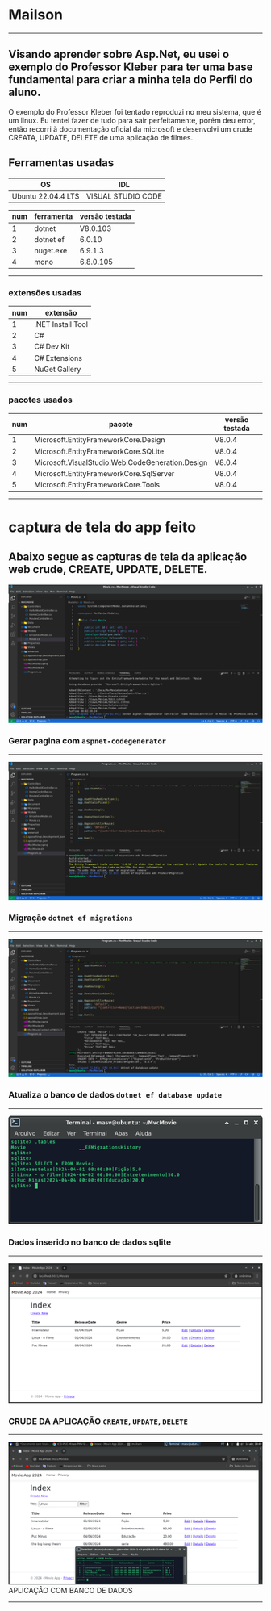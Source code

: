 # Mailson 
---
Visando aprender sobre Asp.Net, eu usei o  exemplo do Professor Kleber para ter uma base fundamental para criar a minha tela do Perfil do aluno. 
---

O exemplo do Professor Kleber foi tentado reproduzi no meu sistema, que é um linux. Eu tentei fazer de tudo para sair perfeitamente, porém deu error, então recorri à documentação oficial da microsoft e desenvolvi um crude CREATA, UPDATE, DELETE de uma aplicação de filmes.



## Ferramentas usadas
| OS  | IDL |
| --- | --- |
| Ubuntu 22.04.4 LTS | VISUAL STUDIO CODE |

| num | ferramenta|versão testada|
| --- |    ---    |---      |
| 1   | dotnet    |V8.0.103|
| 2   | dotnet ef |6.0.10   |
| 3   | nuget.exe |6.9.1.3  |
| 4   | mono      |6.8.0.105|

---



### extensões usadas

| num  | extensão |
| --- | --- |
| 1 | .NET Install Tool |
| 2 | C# |
| 3 | C# Dev Kit |
| 4 | C# Extensions |
| 5 | NuGet Gallery |
---

### pacotes usados
| num | pacote                                         |versão testada|
| ---|              ---                                |--- |
| 1  |Microsoft.EntityFrameworkCore.Design             |V8.0.4|
| 2  |Microsoft.EntityFrameworkCore.SQLite             |V8.0.4|
| 3  |Microsoft.VisualStudio.Web.CodeGeneration.Design |V8.0.4|
| 4  |Microsoft.EntityFrameworkCore.SqlServer          |V8.0.4| 
| 5  |Microsoft.EntityFrameworkCore.Tools             |V8.0.4| 
    
---



 
 # captura de tela do app feito
 ## Abaixo segue as capturas de tela da aplicação web crude, CREATE, UPDATE, DELETE.

<img alt="gerar pagina " src="_img/gerar_paginas.png">

### Gerar pagina com `aspnet-codegenerator`
---


<img alt="pagina migration" src="_img/migration.png">

### Migração `dotnet ef migrations`

---

<img alt="update" src="_img/dtabase_update.png">

### Atualiza o banco de dados `dotnet ef database update`

---



<img alt="inserindo banco de dados" src="_img/dados_inseridos_no_sqlite.png">

### Dados inserido no banco de dados sqlite
---


<img alt="pagina crud" src="_img/crud.png">

### CRUDE DA APLICAÇÃO `CREATE`, `UPDATE`, `DELETE`
---


<img alt="aplicaçao com banco de ddos" src="_img/prova.png">
APLICAÇÂO COM BANCO DE DADOS

---